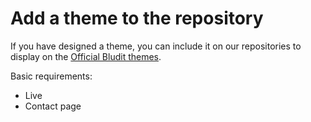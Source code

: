 # Add a theme to the repository
<!-- Position: 1 -->

If you have designed a theme, you can include it on our repositories to display on the [Official Bludit themes](https://themes.bludit.com).

Basic requirements:

- Live
- Contact page

